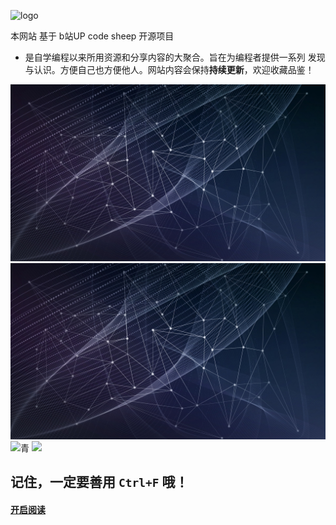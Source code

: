 
![logo](https://cdn.jsdelivr.net/gh/justacoder99/r2coding@master/img/r2coding_logo_cover.7hb2s8l3eqk0.png)


本网站 基于 b站UP code sheep 开源项目

- 是自学编程以来所用资源和分享内容的大聚合。旨在为编程者提供一系列 发现与认识。方便自己也方便他人。网站内容会保持**持续更新**，欢迎收藏品鉴！


![](img\img1-frequency-wave1920.png)
![](img/img1-frequency-wave1920.png)
![青](https://gitee.com/cayn/imsges/raw/master/USB_Display.png)
![](Pastedimage2020230304201220.png)

## 记住，一定要善用 `Ctrl+F` 哦！

#### [**开启阅读**](README.md)